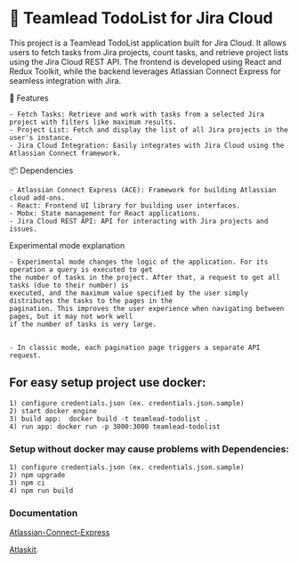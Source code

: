 
# 📝 Teamlead TodoList for Jira Cloud

This project is a Teamlead TodoList application built for Jira Cloud. It allows users to fetch tasks from Jira projects, count tasks, and retrieve project lists using the Jira Cloud REST API. The frontend is developed using React and Redux Toolkit, while the backend leverages Atlassian Connect Express for seamless integration with Jira.

🎯 Features

    - Fetch Tasks: Retrieve and work with tasks from a selected Jira project with filters like maximum results.
    - Project List: Fetch and display the list of all Jira projects in the user's instance.
    - Jira Cloud Integration: Easily integrates with Jira Cloud using the Atlassian Connect framework.


📦 Dependencies

    - Atlassian Connect Express (ACE): Framework for building Atlassian cloud add-ons.
    - React: Frontend UI library for building user interfaces.
    - Mobx: State management for React applications.
    - Jira Cloud REST API: API for interacting with Jira projects and issues.

Experimental mode explanation

    - Experimental mode changes the logic of the application. For its operation a query is executed to get
    the number of tasks in the project. After that, a request to get all tasks (due to their number) is 
    executed, and the maximum value specified by the user simply distributes the tasks to the pages in the
    pagination. This improves the user experience when navigating between pages, but it may not work well
    if the number of tasks is very large.


    - In classic mode, each pagination page triggers a separate API request.



## For easy setup project use docker:
    1) configure credentials.json (ex. credentials.json.sample)
    2) start docker engine
    3) build app:  docker build -t teamlead-todolist .
    4) run app: docker run -p 3000:3000 teamlead-todolist


### Setup without docker may cause problems with Dependencies:
    1) configure credentials.json (ex. credentials.json.sample)
    2) npm upgrade
    3) npm ci
    4) npm run build

    


### Documentation

[Atlassian-Connect-Express](https://bitbucket.org/atlassian/atlassian-connect-express/src/master/README.md)

[Atlaskit](hhttps://atlassian.design/components/).
